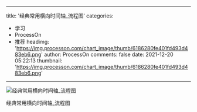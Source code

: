 
---
title: '经典常用横向时间轴_流程图'
categories: 
 - 学习
 - ProcessOn
 - 推荐
headimg: 'https://img.processon.com/chart_image/thumb/6186280fe401fd493d483eb6.png'
author: ProcessOn
comments: false
date: 2021-12-20 05:22:13
thumbnail: 'https://img.processon.com/chart_image/thumb/6186280fe401fd493d483eb6.png'
---

<div>   
<img class="thumb" alt="经典常用横向时间轴_流程图" src="https://img.processon.com/chart_image/thumb/6186280fe401fd493d483eb6.png" referrerpolicy="no-referrer">
<p>经典常用横向时间轴_流程图</p>  
</div>
            